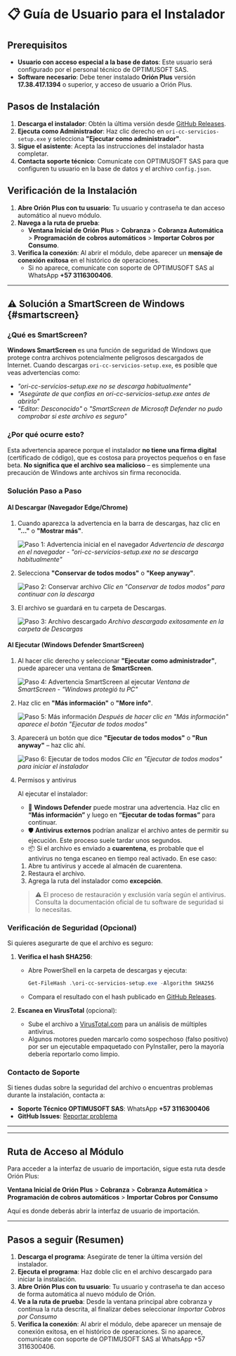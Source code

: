 # 📋 Guía de Usuario para el Instalador

## Prerequisitos

- **Usuario con acceso especial a la base de datos**: Este usuario será configurado por el personal técnico de OPTIMUSOFT SAS.
- **Software necesario**: Debe tener instalado **Orión Plus** versión **17.38.417.1394** o superior, y acceso de usuario a Orión Plus.

## Pasos de Instalación

1. **Descarga el instalador**: Obtén la última versión desde [GitHub Releases](https://github.com/juandevian/cuenta_de_cobro_servicios/releases/latest).
2. **Ejecuta como Administrador**: Haz clic derecho en `ori-cc-servicios-setup.exe` y selecciona **"Ejecutar como administrador"**.
3. **Sigue el asistente**: Acepta las instrucciones del instalador hasta completar.
4. **Contacta soporte técnico**: Comunícate con OPTIMUSOFT SAS para que configuren tu usuario en la base de datos y el archivo `config.json`.

## Verificación de la Instalación

1. **Abre Orión Plus con tu usuario**: Tu usuario y contraseña te dan acceso automático al nuevo módulo.
2. **Navega a la ruta de prueba**: 
   - **Ventana Inicial de Orión Plus** > **Cobranza** > **Cobranza Automática** > **Programación de cobros automáticos** > **Importar Cobros por Consumo**.
3. **Verifica la conexión**: Al abrir el módulo, debe aparecer un **mensaje de conexión exitosa** en el histórico de operaciones. 
   - Si no aparece, comunícate con soporte de OPTIMUSOFT SAS al WhatsApp **+57 3116300406**.

---

## ⚠️ Solución a SmartScreen de Windows {#smartscreen}

### ¿Qué es SmartScreen?

**Windows SmartScreen** es una función de seguridad de Windows que protege contra archivos potencialmente peligrosos descargados de Internet. Cuando descargas `ori-cc-servicios-setup.exe`, es posible que veas advertencias como:

- *"ori-cc-servicios-setup.exe no se descarga habitualmente"*
- *"Asegúrate de que confías en ori-cc-servicios-setup.exe antes de abrirlo"*
- *"Editor: Desconocido"* o *"SmartScreen de Microsoft Defender no pudo comprobar si este archivo es seguro"*

### ¿Por qué ocurre esto?

Esta advertencia aparece porque el instalador **no tiene una firma digital** (certificado de código), que es costosa para proyectos pequeños o en fase beta. **No significa que el archivo sea malicioso** – es simplemente una precaución de Windows ante archivos sin firma reconocida.

### Solución Paso a Paso

#### Al Descargar (Navegador Edge/Chrome)

1. Cuando aparezca la advertencia en la barra de descargas, haz clic en **"..."** o **"Mostrar más"**.

   ![Paso 1: Advertencia inicial en el navegador](../screenshots/smartscreen_01_descarga_advertencia.png)
   *Advertencia de descarga en el navegador - "ori-cc-servicios-setup.exe no se descarga habitualmente"*

2. Selecciona **"Conservar de todos modos"** o **"Keep anyway"**.

   ![Paso 2: Conservar archivo](../screenshots/smartscreen_02_conservar_archivo.png)
   *Clic en "Conservar de todos modos" para continuar con la descarga*

3. El archivo se guardará en tu carpeta de Descargas.

   ![Paso 3: Archivo descargado](../screenshots/smartscreen_03_archivo_descargado.png)
   *Archivo descargado exitosamente en la carpeta de Descargas*

#### Al Ejecutar (Windows Defender SmartScreen)

1. Al hacer clic derecho y seleccionar **"Ejecutar como administrador"**, puede aparecer una ventana de **SmartScreen**.

   ![Paso 4: Advertencia SmartScreen al ejecutar](../screenshots/smartscreen_04_advertencia_ejecutar.png)
   *Ventana de SmartScreen - "Windows protegió tu PC"*

2. Haz clic en **"Más información"** o **"More info"**.

   ![Paso 5: Más información](../screenshots/smartscreen_05_mas_informacion.png)
   *Después de hacer clic en "Más información" aparece el botón "Ejecutar de todos modos"*

3. Aparecerá un botón que dice **"Ejecutar de todos modos"** o **"Run anyway"** – haz clic ahí.

   ![Paso 6: Ejecutar de todos modos](../screenshots/smartscreen_06_ejecutar_final.png)
   *Clic en "Ejecutar de todos modos" para iniciar el instalador*

4. Permisos y antivirus

    Al ejecutar el instalador:

    - 🛑 **Windows Defender** puede mostrar una advertencia. Haz clic en **“Más información”** y luego en **“Ejecutar de todas formas”** para continuar.
    - 🛡️ **Antivirus externos** podrían analizar el archivo antes de permitir su ejecución. Este proceso suele tardar unos segundos.
    - 📦 Si el archivo es enviado a **cuarentena**, es probable que el antivirus no tenga escaneo en tiempo real activado. En ese caso:
    1. Abre tu antivirus y accede al almacén de cuarentena.
    2. Restaura el archivo.
    3. Agrega la ruta del instalador como **excepción**.

    > ⚠️ El proceso de restauración y exclusión varía según el antivirus. Consulta la documentación oficial de tu software de seguridad si lo necesitas.

### Verificación de Seguridad (Opcional)

Si quieres asegurarte de que el archivo es seguro:

1. **Verifica el hash SHA256**: 
   - Abre PowerShell en la carpeta de descargas y ejecuta:
     ```powershell
     Get-FileHash .\ori-cc-servicios-setup.exe -Algorithm SHA256
     ```
   - Compara el resultado con el hash publicado en [GitHub Releases](https://github.com/juandevian/cuenta_de_cobro_servicios/releases/latest).

2. **Escanea en VirusTotal** (opcional):
   - Sube el archivo a [VirusTotal.com](https://www.virustotal.com/) para un análisis de múltiples antivirus.
   - Algunos motores pueden marcarlo como sospechoso (falso positivo) por ser un ejecutable empaquetado con PyInstaller, pero la mayoría debería reportarlo como limpio.

### Contacto de Soporte

Si tienes dudas sobre la seguridad del archivo o encuentras problemas durante la instalación, contacta a:

- **Soporte Técnico OPTIMUSOFT SAS**: WhatsApp **+57 3116300406**
- **GitHub Issues**: [Reportar problema](https://github.com/juandevian/cuenta_de_cobro_servicios/issues)

---

---

## Ruta de Acceso al Módulo

Para acceder a la interfaz de usuario de importación, sigue esta ruta desde Orión Plus:

**Ventana Inicial de Orión Plus** > **Cobranza** > **Cobranza Automática** > **Programación de cobros automáticos** > **Importar Cobros por Consumo**

Aquí es donde deberás abrir la interfaz de usuario de importación.

---

## Pasos a seguir (Resumen)

1. **Descarga el programa**: Asegúrate de tener la última versión del instalador.
2. **Ejecuta el programa**: Haz doble clic en el archivo descargado para iniciar la instalación.
3. **Abre Orión Plus con tu usuario**: Tu usuario y contraseña te dan acceso de forma automática al nuevo módulo de Orión.
4. **Ve a la ruta de prueba**: Desde la ventana principal abre cobranza y continua la ruta descrita, al finalizar debes seleccionar *Importar Cobros por Consumo*
3. **Verifica la conexión**: Al abrir el módulo, debe aparecer un mensaje de conexión exitosa, en el histórico de operaciones. Si no aparece, comunícate con soporte de OPTIMUSOFT SAS al WhatsApp +57 3116300406.
